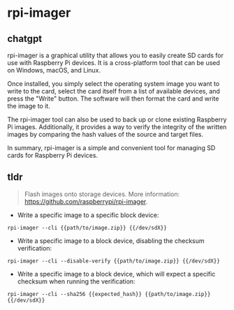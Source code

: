 # rpi-imager 
## chatgpt 
rpi-imager is a graphical utility that allows you to easily create SD cards for use with Raspberry Pi devices. It is a cross-platform tool that can be used on Windows, macOS, and Linux.

Once installed, you simply select the operating system image you want to write to the card, select the card itself from a list of available devices, and press the "Write" button. The software will then format the card and write the image to it.

The rpi-imager tool can also be used to back up or clone existing Raspberry Pi images. Additionally, it provides a way to verify the integrity of the written images by comparing the hash values of the source and target files.

In summary, rpi-imager is a simple and convenient tool for managing SD cards for Raspberry Pi devices. 

## tldr 
 
> Flash images onto storage devices.
> More information: <https://github.com/raspberrypi/rpi-imager>.

- Write a specific image to a specific block device:

`rpi-imager --cli {{path/to/image.zip}} {{/dev/sdX}}`

- Write a specific image to a block device, disabling the checksum verification:

`rpi-imager --cli --disable-verify {{path/to/image.zip}} {{/dev/sdX}}`

- Write a specific image to a block device, which will expect a specific checksum when running the verification:

`rpi-imager --cli --sha256 {{expected_hash}} {{path/to/image.zip}} {{/dev/sdX}}`
